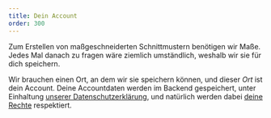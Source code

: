 ```yaml
---
title: Dein Account
order: 300
---
```


Zum Erstellen von maßgeschneiderten Schnittmustern benötigen wir Maße. Jedes Mal danach zu fragen wäre ziemlich umständlich, weshalb wir sie für dich speichern.

Wir brauchen einen Ort, an dem wir sie speichern können, und dieser *Ort* ist dein Account. Deine Accountdaten werden im Backend gespeichert, unter Einhaltung [unserer Datenschutzerklärung][2], und natürlich werden dabei [deine Rechte][2] respektiert.

[2]: /docs/various/rights/
[2]: /docs/various/rights/

